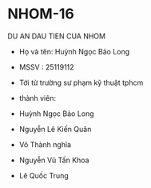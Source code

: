 # NHOM-16
DU AN DAU TIEN CUA NHOM
+ Họ và tên: Huỳnh Ngọc Bảo Long
+ MSSV : 25119112
+ Tới từ trường sư phạm kỹ thuật tphcm

+ thành viên:
+ Huỳnh Ngọc Bảo Long

+ Nguyễn Lê Kiến Quân

+ Võ Thành nghĩa

+ Nguyễn Vũ Tấn Khoa

+ Lê Quốc Trung
  

